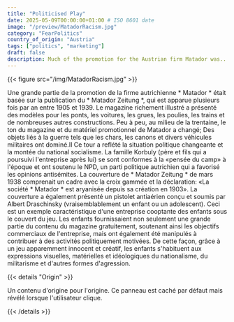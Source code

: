 ```yaml
---
title: "Politicised Play"
date: 2025-05-09T00:00:00+01:00 # ISO 8601 date
image: "/preview/MatadorRacism.jpg"
category: "FearPolitics"
country_of_origin: "Austria"
tags: ["politics", "marketing"]
draft: false
description: Much of the promotion for the Austrian firm Matador was...
---
```




{{< figure src="/img/MatadorRacism.jpg" >}}

Une grande partie de la promotion de la firme autrichienne * Matador * était basée sur la publication du * Matador Zeitung *, qui est apparue plusieurs fois par an entre 1905 et 1939. Le magazine richement illustré a présenté des modèles pour les ponts, les voitures, les grues, les poulies, les trains et de nombreuses autres constructions. Peu à peu, au milieu de la trentaine, le ton du magazine et du matériel promotionnel de Matador a changé; Des objets liés à la guerre tels que les chars, les canons et divers véhicules militaires ont dominé.II Ce tour a reflété la situation politique changeante et la montée du national socialisme. La famille Korbuly (père et fils qui a poursuivi l'entreprise après lui) se sont conformes à la «pensée du camp» à l'époque et ont soutenu le NPD, un parti politique autrichien qui a favorisé les opinions antisémites. La couverture de * Matador Zeitung * de mars 1938 comprenait un cadre avec la croix gammée et la déclaration: «La société * Matador * est aryanisée depuis sa création en 1903». La couverture a également présenté un pistolet antiaérien conçu et soumis par Albert Draschinsky (vraisemblablement un enfant ou un adolescent). Ceci est un exemple caractéristique d'une entreprise cooptante des enfants sous le couvert du jeu. Les enfants fournissaient non seulement une grande partie du contenu du magazine gratuitement, soutenant ainsi les objectifs commerciaux de l'entreprise, mais ont également été manipulés à contribuer à des activités politiquement motivées. De cette façon, grâce à un jeu apparemment innocent et créatif, les enfants s'habituent aux expressions visuelles, matérielles et idéologiques du nationalisme, du militarisme et d'autres formes d'agression.

{{< details "Origin" >}}

Un contenu d'origine pour l'origine. Ce panneau est caché par défaut mais révélé lorsque l'utilisateur clique.

{{< /details >}}

